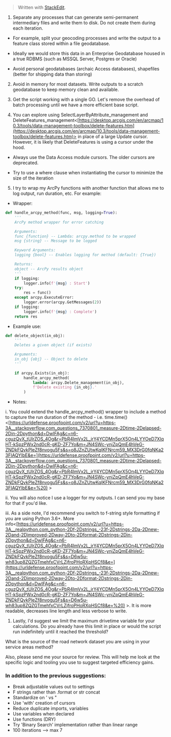 > Written with [StackEdit](https://stackedit.io/).



1. Separate any processes that can generate semi-permanent intermediary files and write them to disk. Do not create them during each iteration.

* For example, split your geocoding processes and write the output to a feature class stored within a file geodatabase.

* Ideally we would store this data in an Enterprise Geodatabase housed in a true RDBMS (such as MSSQL Server, Postgres or Oracle)

* Avoid personal geodatabases (archaic Access databases), shapefiles (better for shipping data than storing)

2. Avoid in memory for most datasets. Write outputs to a scratch geodatabase to keep memory clean and available.

3. Get the script working with a single GO. Let's remove the overhead of batch processing until we have a more efficient base script.

4. You can explore using SelectLayerByAttribute_management and DeleteFeatures_management<[https://desktop.arcgis.com/en/arcmap/10.3/tools/data-management-toolbox/delete-features.htm](https://desktop.arcgis.com/en/arcmap/10.3/tools/data-management-toolbox/delete-features.htm)> in place of a large Update cursor. However, it is likely that DeleteFeatures is using a cursor under the hood.

* Always use the Data Access module cursors. The older cursors are deprecated.

* Try to use a where clause when instantiating the cursor to minimize the size of the iteration

5. I try to wrap my ArcPy functions with another function that allows me to log output, run duration, etc. For example:

* Wrapper:

```python
def handle_arcpy_method(func, msg, logging=True):
	'''
	ArcPy method wrapper for error catching

	Arguments:
	func {function} -- Lambda: arcpy.method to be wrapped
	msg {string} -- Message to be logged

	Keyword Arguments:
	logging {bool} -- Enables logging for method (default: {True})

	Returns:
	object -- ArcPy results object
	'''
	if logging:
		logger.info(f'{msg} : Start')
	try:
		res = func()
	except arcpy.ExecuteError:
		logger.error(arcpy.GetMessages(2))
	if logging:
		logger.info(f'{msg} : Complete')
	return res
```	

* Example use:

```python
def delete_object(in_obj):
	'''
	Deletes a given object (if exists)

	Arguments:
	in_obj {obj} -- Object to delete
	'''

	if arcpy.Exists(in_obj):
		handle_arcpy_method(
			lambda: arcpy.Delete_management(in_obj),
			f'Delete existing {in_obj}.'
		)
```
* Notes:

i. You could extend the handle_arcpy_method() wrapper to include a method to capture the run duration of the method - i.e. time.time()<[https://urldefense.proofpoint.com/v2/url?u=https-3A__stackoverflow.com_questions_7370801_measure-2Dtime-2Delapsed-2Din-2Dpython&d=DwIFAg&c=n6-cguzQvX_tUIrZOS_4Og&r=PbR4ImVx2L_irY4YCDMn5prX5On4LYYOeD7XlqHT-kSpzPWx2nd0cR-gKD-ZF7Yo&m=JN4SWc-ynjZpQmE4hVeG-ZNDkFQvkPleZf8nvogu5Fs&s=o8JZnZUtwKqIKFNrcm59_MX3DrG0fqNKa23FIAQYlbE&e=](https://urldefense.proofpoint.com/v2/url?u=https-3A__stackoverflow.com_questions_7370801_measure-2Dtime-2Delapsed-2Din-2Dpython&d=DwIFAg&c=n6-cguzQvX_tUIrZOS_4Og&r=PbR4ImVx2L_irY4YCDMn5prX5On4LYYOeD7XlqHT-kSpzPWx2nd0cR-gKD-ZF7Yo&m=JN4SWc-ynjZpQmE4hVeG-ZNDkFQvkPleZf8nvogu5Fs&s=o8JZnZUtwKqIKFNrcm59_MX3DrG0fqNKa23FIAQYlbE&e=%20) >

ii. You will also notice I use a logger for my outputs. I can send you my base for that if you'd like.

iii. As a side note, I'd recommend you switch to f-string style formatting if you are using Python 3.6+. More info<[https://urldefense.proofpoint.com/v2/url?u=https-3A__realpython.com_python-2Df-2Dstrings_-23f-2Dstrings-2Da-2Dnew-2Dand-2Dimproved-2Dway-2Dto-2Dformat-2Dstrings-2Din-2Dpython&d=DwIFAg&c=n6-cguzQvX_tUIrZOS_4Og&r=PbR4ImVx2L_irY4YCDMn5prX5On4LYYOeD7XlqHT-kSpzPWx2nd0cR-gKD-ZF7Yo&m=JN4SWc-ynjZpQmE4hVeG-ZNDkFQvkPleZf8nvogu5Fs&s=D6w5u-wh83up8ZQZGTmehfxCVrLZjfroPHoRXpHSCf8&e=](https://urldefense.proofpoint.com/v2/url?u=https-3A__realpython.com_python-2Df-2Dstrings_-23f-2Dstrings-2Da-2Dnew-2Dand-2Dimproved-2Dway-2Dto-2Dformat-2Dstrings-2Din-2Dpython&d=DwIFAg&c=n6-cguzQvX_tUIrZOS_4Og&r=PbR4ImVx2L_irY4YCDMn5prX5On4LYYOeD7XlqHT-kSpzPWx2nd0cR-gKD-ZF7Yo&m=JN4SWc-ynjZpQmE4hVeG-ZNDkFQvkPleZf8nvogu5Fs&s=D6w5u-wh83up8ZQZGTmehfxCVrLZjfroPHoRXpHSCf8&e=%20) >. It is more readable, decreases line length and less verbose to write.

1. Lastly, I'd suggest we limit the maximum drivetime variable for your calculations. Do you already have this limit in place or would the script run indefinitely until it reached the threshold?

What is the source of the road network dataset you are using in your service areas method?

Also, please send me your source for review. This will help me look at the specific logic and tooling you use to suggest targeted efficiency gains.

### In addition to the previous suggestions:

*  Break adjustable values out to settings
*  F strings rather than .format or str concat
*  Standardize on ' vs "
*  Use 'with' creation of cursors
*  Reduce duplicate imports, variables
*  Use variables when declared
*  Use functions (DRY)
*  Try 'Binary Search' implementation rather than linear range
* 100 iterations --> max 7
<!--stackedit_data:
eyJoaXN0b3J5IjpbMTk1MDIxODU1MywxNzc0NTUyMDU2LDk0Mj
I3Mzk2NSwtMzQ5NzUyNDMwLDU5NjAwNDQxXX0=
-->